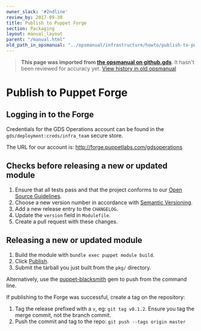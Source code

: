 ```yaml
---
owner_slack: '#2ndline'
review_by: 2017-09-30
title: Publish to Puppet Forge
section: Packaging
layout: manual_layout
parent: "/manual.html"
old_path_in_opsmanual: "../opsmanual/infrastructure/howto/publish-to-puppet-forge.md"
---
```




> **This page was imported from [the opsmanual on github.gds](https://github.gds/gds/opsmanual)**.
It hasn't been reviewed for accuracy yet.
[View history in old opsmanual](https://github.gds/gds/opsmanual/tree/master/infrastructure/howto/publish-to-puppet-forge.md)


# Publish to Puppet Forge

## Logging in to the Forge

Credentials for the GDS Operations account can be found in the
`gds/deployment:creds/infra_team` secure store.

The URL for our account is: <http://forge.puppetlabs.com/gdsoperations>

## Checks before releasing a new or updated module

1)  Ensure that all tests pass and that the project conforms to our
    [Open Source
    Guidelines](https://gds-operations.github.io/guidelines/).
2)  Choose a new version number in accordance with [Semantic
    Versioning](http://semver.org/).
3)  Add a new release entry to the `CHANGELOG`.
4)  Update the `version` field in `Modulefile`.
5)  Create a pull request with these changes.

## Releasing a new or updated module

1)  Build the module with `bundle exec puppet module build`.
2)  Click [Publish](https://forge.puppetlabs.com/upload).
3)  Submit the tarball you just built from the `pkg/` directory.

Alternatively, use the
[puppet-blacksmith](https://github.com/maestrodev/puppet-blacksmith) gem
to push from the command line.

If publishing to the Forge was successful, create a tag on the
repository:

1)  Tag the release prefixed with a `v`, eg: `git tag v0.1.2`. Ensure
    you tag the merge commit, not the branch commit.
2)  Push the commit and tag to the repo: `git push --tags origin master`
